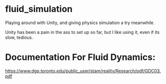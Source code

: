# fluid_simulation
Playing around with Unity, and giving physics simulation a try meanwhile.

Unity has been a pain in the ass to set up so far, but I like using it, even if its slow, tedious.

# Documentation For Fluid Dynamics:
https://www.dgp.toronto.edu/public_user/stam/reality/Research/pdf/GDC03.pdf
